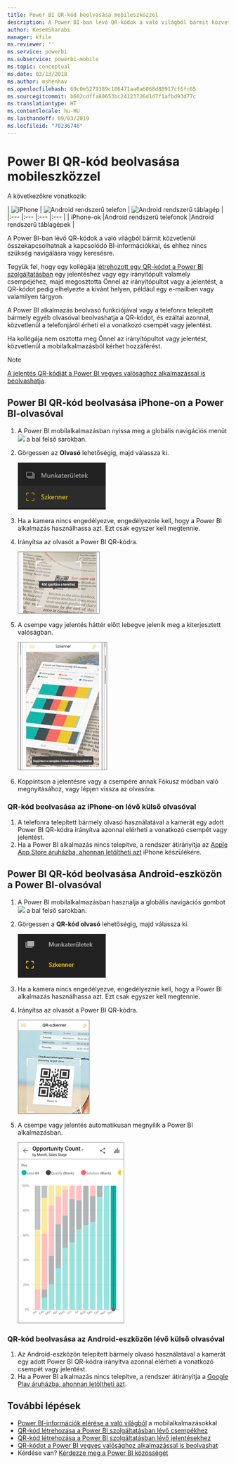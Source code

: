 ```yaml
---
title: Power BI QR-kód beolvasása mobileszközzel
description: A Power BI-ban lévő QR-kódok a való világból bármit közvetlenül összekapcsolhatnak az iPhone-okhoz vagy Android-eszközökhöz készült Power BI mobilalkalmazás kapcsolódó BI-információival.
author: KesemSharabi
manager: kfile
ms.reviewer: ''
ms.service: powerbi
ms.subservice: powerbi-mobile
ms.topic: conceptual
ms.date: 03/13/2018
ms.author: mshenhav
ms.openlocfilehash: 69c0e5279389c186471aa0a6068d88917cf6fc65
ms.sourcegitcommit: b602cdffa80653bc24123726d1d7f1afbd93d77c
ms.translationtype: HT
ms.contentlocale: hu-HU
ms.lasthandoff: 09/03/2019
ms.locfileid: "70236746"
---
```

# <a name="scan-a-power-bi-qr-code-from-your-mobile-device"></a>Power BI QR-kód beolvasása mobileszközzel
A következőkre vonatkozik:

| ![iPhone](./media/mobile-apps-qr-code/ios-logo-40-px.png) | ![Android rendszerű telefon](././media/mobile-apps-qr-code/android-logo-40-px.png) | ![Android rendszerű táblagép](././media/mobile-apps-qr-code/android-logo-40-px.png) |
|:--- |:--- |:--- |:--- |
| iPhone-ok |Android rendszerű telefonok |Android rendszerű táblagépek |

A Power BI-ban lévő QR-kódok a való világból bármit közvetlenül összekapcsolhatnak a kapcsolódó BI-információkkal, és ehhez nincs szükség navigálásra vagy keresésre.

Tegyük fel, hogy egy kollégája [létrehozott egy QR-kódot a Power BI szolgáltatásban](../../service-create-qr-code-for-tile.md) egy jelentéshez vagy egy irányítópult valamely csempéjéhez, majd megosztotta Önnel az irányítópultot vagy a jelentést, a QR-kódot pedig elhelyezte a kívánt helyen, például egy e-mailben vagy valamilyen tárgyon. 

A Power BI alkalmazás beolvasó funkciójával vagy a telefonra telepített bármely egyéb olvasóval beolvashatja a QR-kódot, és ezáltal azonnal, közvetlenül a telefonjáról érheti el a vonatkozó csempét vagy jelentést. 

Ha kollégája nem osztotta meg Önnel az irányítópultot vagy jelentést, közvetlenül a mobilalkalmazásból kérhet hozzáférést. 

> [!NOTE]
> [A jelentés QR-kódját a Power BI vegyes valósághoz alkalmazással is beolvashatja](mobile-mixed-reality-app.md#scan-a-report-qr-code-in-holographic-view).

## <a name="scan-a-power-bi-qr-code-on-your-iphone-with-the-power-bi-scanner"></a>Power BI QR-kód beolvasása iPhone-on a Power BI-olvasóval
1. A Power BI mobilalkalmazásban nyissa meg a globális navigációs menüt ![](media/mobile-apps-qr-code/power-bi-iphone-global-nav-button.png) a bal felső sarokban. 
2. Görgessen az **Olvasó** lehetőségig, majd válassza ki. 
   
    ![](media/mobile-apps-qr-code/power-bi-iphone-scanner-menu.png)
3. Ha a kamera nincs engedélyezve, engedélyeznie kell, hogy a Power BI alkalmazás használhassa azt. Ezt csak egyszer kell megtennie. 
4. Irányítsa az olvasót a Power BI QR-kódra. 
   
    ![](media/mobile-apps-qr-code/power-bi-align-qr-code.png)
5. A csempe vagy jelentés háttér előtt lebegve jelenik meg a kiterjesztett valóságban.
   
    ![](media/mobile-apps-qr-code/power-bi-ios-qr-ar-scanner.png)
6. Koppintson a jelentésre vagy a csempére annak Fókusz módban való megnyitásához, vagy lépjen vissza az olvasóra.

### <a name="scan-a-qr-code-from-an-external-scanner-on-your-iphone"></a>QR-kód beolvasása az iPhone-on lévő külső olvasóval
1. A telefonra telepített bármely olvasó használatával a kamerát egy adott Power BI QR-kódra irányítva azonnal elérheti a vonatkozó csempét vagy jelentést. 
2. Ha a Power BI alkalmazás nincs telepítve, a rendszer átirányítja az [Apple App Store áruházba, ahonnan letöltheti azt](http://go.microsoft.com/fwlink/?LinkId=522062) iPhone készülékére.

## <a name="scan-a-power-bi-qr-code-on-your-android-device-with-the-power-bi-scanner"></a>Power BI QR-kód beolvasása Android-eszközön a Power BI-olvasóval
1. A Power BI mobilalkalmazásban használja a globális navigációs gombot ![](media/mobile-apps-qr-code/power-bi-android-global-nav-icon.png) a bal felső sarokban. 
2. Görgessen a **QR-kód olvasó** lehetőségig, majd válassza ki.
   
    ![](media/mobile-apps-qr-code/power-bi-android-scanner-menu.png)
3. Ha a kamera nincs engedélyezve, engedélyeznie kell, hogy a Power BI alkalmazás használhassa azt. Ezt csak egyszer kell megtennie. 
4. Irányítsa az olvasót a Power BI QR-kódra. 
   
    ![](media/mobile-apps-qr-code/pbi_iph_qrscan.png)
5. A csempe vagy jelentés automatikusan megnyílik a Power BI alkalmazásban.
   
    ![](media/mobile-apps-qr-code/power-bi-android-tile.png)

### <a name="scan-a-qr-code-from-an-external-scanner-on-your-android-device"></a>QR-kód beolvasása az Android-eszközön lévő külső olvasóval
1. Az Android-eszközön telepített bármely olvasó használatával a kamerát egy adott Power BI QR-kódra irányítva azonnal elérheti a vonatkozó csempét vagy jelentést. 
2. Ha a Power BI alkalmazás nincs telepítve, a rendszer átirányítja a [Google Play áruházba, ahonnan letöltheti azt](http://go.microsoft.com/fwlink/?LinkID=544867). 

## <a name="next-steps"></a>További lépések
* [Power BI-információk elérése a való világból](mobile-apps-data-in-real-world-context.md) a mobilalkalmazásokkal
* [QR-kód létrehozása a Power BI szolgáltatásban lévő csempékhez](../../service-create-qr-code-for-tile.md)
* [QR-kód létrehozása a Power BI szolgáltatásban lévő jelentésekhez](../../service-create-qr-code-for-report.md)
* [QR-kódot a Power BI vegyes valósághoz alkalmazással is beolvashat](mobile-mixed-reality-app.md)
* Kérdése van? [Kérdezze meg a Power BI közösségét](http://community.powerbi.com/)

